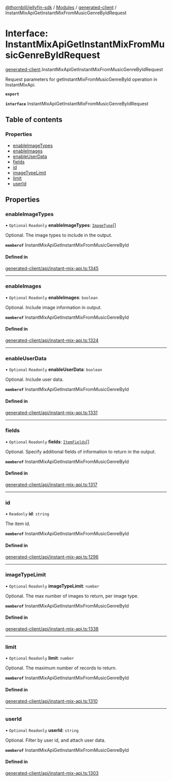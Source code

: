 [@thornbill/jellyfin-sdk](../README.md) / [Modules](../modules.md) / [generated-client](../modules/generated_client.md) / InstantMixApiGetInstantMixFromMusicGenreByIdRequest

# Interface: InstantMixApiGetInstantMixFromMusicGenreByIdRequest

[generated-client](../modules/generated_client.md).InstantMixApiGetInstantMixFromMusicGenreByIdRequest

Request parameters for getInstantMixFromMusicGenreById operation in InstantMixApi.

**`export`**

**`interface`** InstantMixApiGetInstantMixFromMusicGenreByIdRequest

## Table of contents

### Properties

- [enableImageTypes](generated_client.InstantMixApiGetInstantMixFromMusicGenreByIdRequest.md#enableimagetypes)
- [enableImages](generated_client.InstantMixApiGetInstantMixFromMusicGenreByIdRequest.md#enableimages)
- [enableUserData](generated_client.InstantMixApiGetInstantMixFromMusicGenreByIdRequest.md#enableuserdata)
- [fields](generated_client.InstantMixApiGetInstantMixFromMusicGenreByIdRequest.md#fields)
- [id](generated_client.InstantMixApiGetInstantMixFromMusicGenreByIdRequest.md#id)
- [imageTypeLimit](generated_client.InstantMixApiGetInstantMixFromMusicGenreByIdRequest.md#imagetypelimit)
- [limit](generated_client.InstantMixApiGetInstantMixFromMusicGenreByIdRequest.md#limit)
- [userId](generated_client.InstantMixApiGetInstantMixFromMusicGenreByIdRequest.md#userid)

## Properties

### enableImageTypes

• `Optional` `Readonly` **enableImageTypes**: [`ImageType`](../enums/generated_client.ImageType.md)[]

Optional. The image types to include in the output.

**`memberof`** InstantMixApiGetInstantMixFromMusicGenreById

#### Defined in

[generated-client/api/instant-mix-api.ts:1345](https://github.com/thornbill/jellyfin-sdk-typescript/blob/b5d0506/src/generated-client/api/instant-mix-api.ts#L1345)

___

### enableImages

• `Optional` `Readonly` **enableImages**: `boolean`

Optional. Include image information in output.

**`memberof`** InstantMixApiGetInstantMixFromMusicGenreById

#### Defined in

[generated-client/api/instant-mix-api.ts:1324](https://github.com/thornbill/jellyfin-sdk-typescript/blob/b5d0506/src/generated-client/api/instant-mix-api.ts#L1324)

___

### enableUserData

• `Optional` `Readonly` **enableUserData**: `boolean`

Optional. Include user data.

**`memberof`** InstantMixApiGetInstantMixFromMusicGenreById

#### Defined in

[generated-client/api/instant-mix-api.ts:1331](https://github.com/thornbill/jellyfin-sdk-typescript/blob/b5d0506/src/generated-client/api/instant-mix-api.ts#L1331)

___

### fields

• `Optional` `Readonly` **fields**: [`ItemFields`](../enums/generated_client.ItemFields.md)[]

Optional. Specify additional fields of information to return in the output.

**`memberof`** InstantMixApiGetInstantMixFromMusicGenreById

#### Defined in

[generated-client/api/instant-mix-api.ts:1317](https://github.com/thornbill/jellyfin-sdk-typescript/blob/b5d0506/src/generated-client/api/instant-mix-api.ts#L1317)

___

### id

• `Readonly` **id**: `string`

The item id.

**`memberof`** InstantMixApiGetInstantMixFromMusicGenreById

#### Defined in

[generated-client/api/instant-mix-api.ts:1296](https://github.com/thornbill/jellyfin-sdk-typescript/blob/b5d0506/src/generated-client/api/instant-mix-api.ts#L1296)

___

### imageTypeLimit

• `Optional` `Readonly` **imageTypeLimit**: `number`

Optional. The max number of images to return, per image type.

**`memberof`** InstantMixApiGetInstantMixFromMusicGenreById

#### Defined in

[generated-client/api/instant-mix-api.ts:1338](https://github.com/thornbill/jellyfin-sdk-typescript/blob/b5d0506/src/generated-client/api/instant-mix-api.ts#L1338)

___

### limit

• `Optional` `Readonly` **limit**: `number`

Optional. The maximum number of records to return.

**`memberof`** InstantMixApiGetInstantMixFromMusicGenreById

#### Defined in

[generated-client/api/instant-mix-api.ts:1310](https://github.com/thornbill/jellyfin-sdk-typescript/blob/b5d0506/src/generated-client/api/instant-mix-api.ts#L1310)

___

### userId

• `Optional` `Readonly` **userId**: `string`

Optional. Filter by user id, and attach user data.

**`memberof`** InstantMixApiGetInstantMixFromMusicGenreById

#### Defined in

[generated-client/api/instant-mix-api.ts:1303](https://github.com/thornbill/jellyfin-sdk-typescript/blob/b5d0506/src/generated-client/api/instant-mix-api.ts#L1303)
